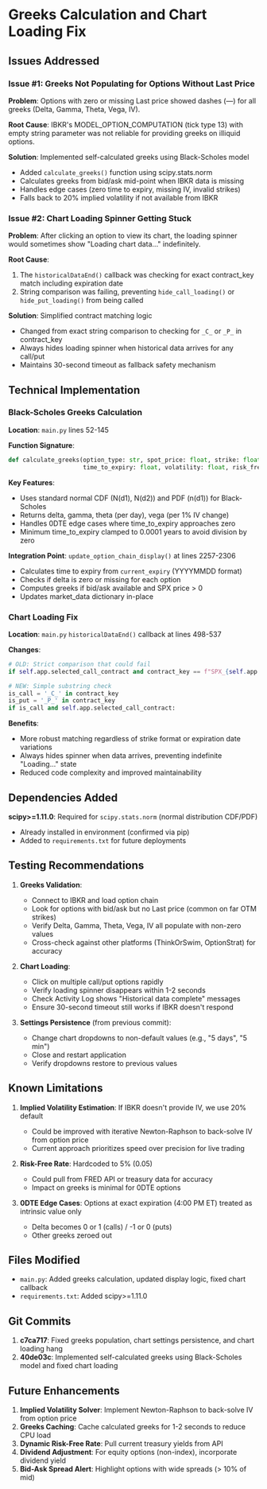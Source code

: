 # Greeks Calculation and Chart Loading Fix

## Issues Addressed

### Issue #1: Greeks Not Populating for Options Without Last Price
**Problem**: Options with zero or missing Last price showed dashes (—) for all greeks (Delta, Gamma, Theta, Vega, IV).

**Root Cause**: IBKR's MODEL_OPTION_COMPUTATION (tick type 13) with empty string parameter was not reliable for providing greeks on illiquid options.

**Solution**: Implemented self-calculated greeks using Black-Scholes model
- Added `calculate_greeks()` function using scipy.stats.norm
- Calculates greeks from bid/ask mid-point when IBKR data is missing
- Handles edge cases (zero time to expiry, missing IV, invalid strikes)
- Falls back to 20% implied volatility if not available from IBKR

### Issue #2: Chart Loading Spinner Getting Stuck
**Problem**: After clicking an option to view its chart, the loading spinner would sometimes show "Loading chart data..." indefinitely.

**Root Cause**: 
1. The `historicalDataEnd()` callback was checking for exact contract_key match including expiration date
2. String comparison was failing, preventing `hide_call_loading()` or `hide_put_loading()` from being called

**Solution**: Simplified contract matching logic
- Changed from exact string comparison to checking for `_C_` or `_P_` in contract_key
- Always hides loading spinner when historical data arrives for any call/put
- Maintains 30-second timeout as fallback safety mechanism

## Technical Implementation

### Black-Scholes Greeks Calculation

**Location**: `main.py` lines 52-145

**Function Signature**:
```python
def calculate_greeks(option_type: str, spot_price: float, strike: float, 
                     time_to_expiry: float, volatility: float, risk_free_rate: float = 0.05) -> dict
```

**Key Features**:
- Uses standard normal CDF (N(d1), N(d2)) and PDF (n(d1)) for Black-Scholes
- Returns delta, gamma, theta (per day), vega (per 1% IV change)
- Handles 0DTE edge cases where time_to_expiry approaches zero
- Minimum time_to_expiry clamped to 0.0001 years to avoid division by zero

**Integration Point**: `update_option_chain_display()` at lines 2257-2306
- Calculates time to expiry from `current_expiry` (YYYYMMDD format)
- Checks if delta is zero or missing for each option
- Computes greeks if bid/ask available and SPX price > 0
- Updates market_data dictionary in-place

### Chart Loading Fix

**Location**: `main.py` `historicalDataEnd()` callback at lines 498-537

**Changes**:
```python
# OLD: Strict comparison that could fail
if self.app.selected_call_contract and contract_key == f"SPX_{self.app.selected_call_contract.strike}_C_{self.app.current_expiry}":

# NEW: Simple substring check
is_call = '_C_' in contract_key
is_put = '_P_' in contract_key
if is_call and self.app.selected_call_contract:
```

**Benefits**:
- More robust matching regardless of strike format or expiration date variations
- Always hides spinner when data arrives, preventing indefinite "Loading..." state
- Reduced code complexity and improved maintainability

## Dependencies Added

**scipy>=1.11.0**: Required for `scipy.stats.norm` (normal distribution CDF/PDF)
- Already installed in environment (confirmed via pip)
- Added to `requirements.txt` for future deployments

## Testing Recommendations

1. **Greeks Validation**:
   - Connect to IBKR and load option chain
   - Look for options with bid/ask but no Last price (common on far OTM strikes)
   - Verify Delta, Gamma, Theta, Vega, IV all populate with non-zero values
   - Cross-check against other platforms (ThinkOrSwim, OptionStrat) for accuracy

2. **Chart Loading**:
   - Click on multiple call/put options rapidly
   - Verify loading spinner disappears within 1-2 seconds
   - Check Activity Log shows "Historical data complete" messages
   - Ensure 30-second timeout still works if IBKR doesn't respond

3. **Settings Persistence** (from previous commit):
   - Change chart dropdowns to non-default values (e.g., "5 days", "5 min")
   - Close and restart application
   - Verify dropdowns restore to previous values

## Known Limitations

1. **Implied Volatility Estimation**: If IBKR doesn't provide IV, we use 20% default
   - Could be improved with iterative Newton-Raphson to back-solve IV from option price
   - Current approach prioritizes speed over precision for live trading

2. **Risk-Free Rate**: Hardcoded to 5% (0.05)
   - Could pull from FRED API or treasury data for accuracy
   - Impact on greeks is minimal for 0DTE options

3. **0DTE Edge Cases**: Options at exact expiration (4:00 PM ET) treated as intrinsic value only
   - Delta becomes 0 or 1 (calls) / -1 or 0 (puts)
   - Other greeks zeroed out

## Files Modified

- `main.py`: Added greeks calculation, updated display logic, fixed chart callback
- `requirements.txt`: Added scipy>=1.11.0

## Git Commits

1. **c7ca717**: Fixed greeks population, chart settings persistence, and chart loading hang
2. **40de03c**: Implemented self-calculated greeks using Black-Scholes model and fixed chart loading

## Future Enhancements

1. **Implied Volatility Solver**: Implement Newton-Raphson to back-solve IV from option price
2. **Greeks Caching**: Cache calculated greeks for 1-2 seconds to reduce CPU load
3. **Dynamic Risk-Free Rate**: Pull current treasury yields from API
4. **Dividend Adjustment**: For equity options (non-index), incorporate dividend yield
5. **Bid-Ask Spread Alert**: Highlight options with wide spreads (> 10% of mid)
